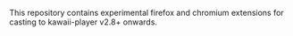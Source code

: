 This repository contains experimental firefox and chromium extensions for casting to kawaii-player v2.8+ onwards.
